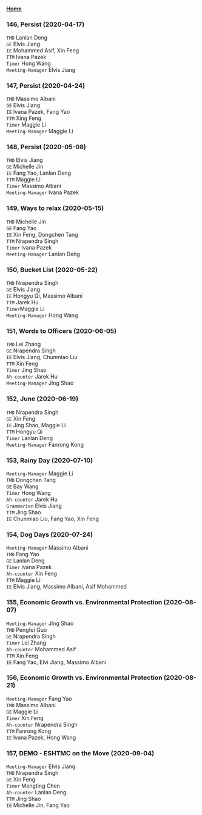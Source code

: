 #### [Home](https://eshtmc.github.io/)  

### 146, Persist (2020-04-17)   
`TMD` Lanlan Deng              
`GE`  Elvis Jiang          
`IE`  Mohammed Asif, Xin Feng              
`TTM` Ivana Pazek     
`Timer` Hong Wang      
`Meeting-Manager` Elvis Jiang  

### 147, Persist (2020-04-24)   
`TMD` Massimo Albani              
`GE`  Elvis Jiang          
`IE`  Ivana Pazek, Fang Yao              
`TTM` Xing Feng     
`Timer` Maggie Li      
`Meeting-Manager` Maggie Li  

### 148, Persist (2020-05-08)   
`TMD` Elvis Jiang              
`GE`  Michelle Jin          
`IE`  Fang Yao, Lanlan Deng              
`TTM` Maggie Li     
`Timer` Massimo Albani      
`Meeting-Manager` Ivana Pazek  

### 149, Ways to relax (2020-05-15)   
`TMD` Michelle Jin              
`GE`  Fang Yao          
`IE`  Xin Feng, Dongchen Tang              
`TTM` Nrapendra Singh     
`Timer` Ivana Pazek      
`Meeting-Manager` Lanlan Deng   

### 150, Bucket List (2020-05-22)   
`TMD`  Nrapendra Singh             
`GE` Elvis Jiang            
`IE`  Hongyu Qi, Massimo Albani     
`TTM` Jarek Hu    
`Timer`Maggie Li      
`Meeting-Manager` Hong Wang 

### 151, Words to Officers (2020-06-05)   
`TMD`  Lei Zhang             
`GE` Nrapendra Singh            
`IE`  Elvis Jiang, Chunmiao Liu           
`TTM` Xin Feng    
`Timer` Jing Shao     
`Ah-counter` Jarek Hu  
`Meeting-Manager` Jing Shao  

### 152, June (2020-06-19)   
`TMD`  Nrapendra Singh             
`GE` Xin Feng            
`IE`  Jing Shao, Maggie Li           
`TTM` Hongyu Qi    
`Timer` Lanlan Deng      
`Meeting-Manager` Fanrong Kong  

### 153, Rainy Day (2020-07-10)   
`Meeting-Manager` Maggie Li   
`TMD` Dongchen Tang   
`GE` Bay Wang   
`Timer` Hong Wang   
`Ah-counter` Jarek Hu   
`Grammarian` Elvis Jiang   
`TTM` Jing Shao    
`IE` Chunmiao Liu, Fang Yao, Xin Feng   

### 154, Dog Days (2020-07-24)   
`Meeting-Manager` Massimo Albani   
`TMD` Fang Yao   
`GE` Lanlan Deng   
`Timer` Ivana Pazek   
`Ah-counter` Xin Feng   
`TTM` Maggie Li    
`IE` Elvis Jiang, Massimo Albani, Asif Mohammed   

### 155, Economic Growth vs. Environmental Protection (2020-08-07)   
`Meeting-Manager` Jing Shao   
`TMD` Pengfei Guo   
`GE` Nrapendra Singh   
`Timer` Lei Zhang   
`Ah-counter` Mohammed Asif   
`TTM` Xin Feng    
`IE` Fang Yao, Elvi Jiang, Massimo Albani     

### 156, Economic Growth vs. Environmental Protection (2020-08-21)   
`Meeting-Manager` Fang Yao   
`TMD` Massimo Albani   
`GE` Maggie Li   
`Timer` Xin Feng   
`Ah-counter` Nrapendra Singh   
`TTM` Fanrong Kong    
`IE` Ivana Pazek, Hong Wang     

### 157, DEMO - ESHTMC on the Move (2020-09-04)   
`Meeting-Manager` Elvis Jiang   
`TMD` Nrapendra Singh   
`GE` Xin Feng   
`Timer` Mengting Chen   
`Ah-counter` Lanlan Deng   
`TTM` Jing Shao    
`IE` Michelle Jin, Fang Yao   
